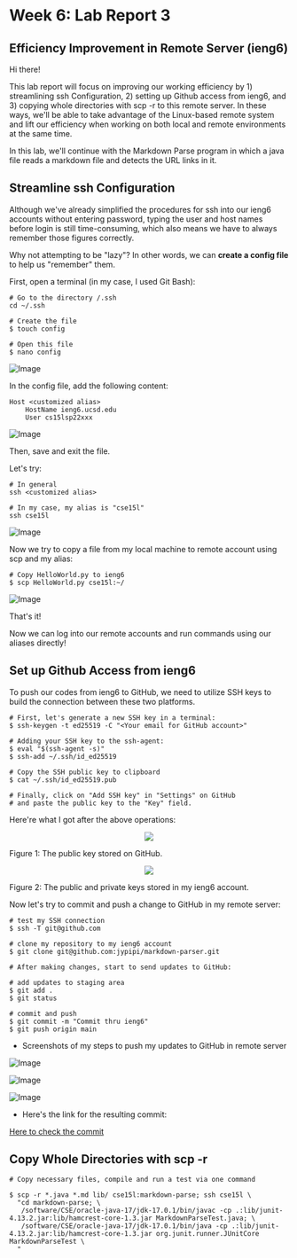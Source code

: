 # Week 6: Lab Report 3

## Efficiency Improvement in Remote Server (ieng6)

Hi there!

This lab report will focus on improving our working efficiency by 1) streamlining ssh Configuration, 2) setting up Github access from ieng6, and 3) copying whole directories with scp -r to this remote server. In these ways, we'll be able to take advantage of the Linux-based remote system and lift our efficiency when working on both local and remote environments at the same time.

In this lab, we'll continue with the Markdown Parse program in which a java file reads a markdown file and detects the URL links in it. 

## Streamline ssh Configuration

Although we've already simplified the procedures for ssh into our ieng6 accounts without entering password, typing the user and host names before login is still time-consuming, which also means we have to always remember those figures correctly.

Why not attempting to be "lazy"? In other words, we can **create a config file** to help us "remember" them.

First, open a terminal (in my case, I used Git Bash):

```
# Go to the directory /.ssh
cd ~/.ssh

# Create the file
$ touch config

# Open this file
$ nano config
```

![Image](Images/Lab-Report-3/1-1.png)

In the config file, add the following content:

```
Host <customized alias>
    HostName ieng6.ucsd.edu
    User cs15lsp22xxx
```

![Image](Images/Lab-Report-3/1-2.png)

Then, save and exit the file.

Let's try:

```
# In general
ssh <customized alias>

# In my case, my alias is "cse15l"
ssh cse15l
```

![Image](Images/Lab-Report-3/1-3.png)

Now we try to copy a file from my local machine to remote account using scp and my alias:

```
# Copy HelloWorld.py to ieng6
$ scp HelloWorld.py cse15l:~/
```

![Image](Images/Lab-Report-3/1-5.png)

That's it!

Now we can log into our remote accounts and run commands using our aliases directly!

## Set up Github Access from ieng6

To push our codes from ieng6 to GitHub, we need to utilize SSH keys to build the connection between these two platforms.

```
# First, let's generate a new SSH key in a terminal:
$ ssh-keygen -t ed25519 -C "<Your email for GitHub account>"

# Adding your SSH key to the ssh-agent:
$ eval "$(ssh-agent -s)"
$ ssh-add ~/.ssh/id_ed25519

# Copy the SSH public key to clipboard
$ cat ~/.ssh/id_ed25519.pub

# Finally, click on "Add SSH key" in "Settings" on GitHub
# and paste the public key to the "Key" field.
```

Here're what I got after the above operations:

<p align="center">

  <img src="Images/Lab-Report-3/1_public_key_github.png">

</p>

<p align="center">

Figure 1: The public key stored on GitHub.

</p>

<p align="center">

  <img src="Images/Lab-Report-3/2_public_and_private_keys_account.png">

</p>

<p align="center">

Figure 2: The public and private keys stored in my ieng6 account.

</p>

Now let's try to commit and push a change to GitHub in my remote server:

```
# test my SSH connection
$ ssh -T git@github.com

# clone my repository to my ieng6 account
$ git clone git@github.com:jypipi/markdown-parser.git

# After making changes, start to send updates to GitHub:

# add updates to staging area
$ git add .
$ git status

# commit and push
$ git commit -m "Commit thru ieng6"
$ git push origin main
```

* Screenshots of my steps to push my updates to GitHub in remote server

![Image](Images/Lab-Report-3/3a.png)

![Image](Images/Lab-Report-3/3b.png)

![Image](Images/Lab-Report-3/3c.png)

* Here's the link for the resulting commit:

[Here to check the commit](https://github.com/jypipi/markdown-parser/commit/d4ed78d6c33ad4670682da88c537b15ab3b0efeb)

## Copy Whole Directories with scp -r

```
# Copy necessary files, compile and run a test via one command

$ scp -r *.java *.md lib/ cse15l:markdown-parse; ssh cse15l \
  "cd markdown-parse; \
   /software/CSE/oracle-java-17/jdk-17.0.1/bin/javac -cp .:lib/junit-4.13.2.jar:lib/hamcrest-core-1.3.jar MarkdownParseTest.java; \
   /software/CSE/oracle-java-17/jdk-17.0.1/bin/java -cp .:lib/junit-4.13.2.jar:lib/hamcrest-core-1.3.jar org.junit.runner.JUnitCore MarkdownParseTest \
  "
```
